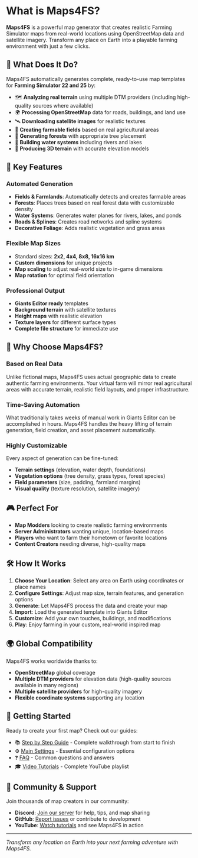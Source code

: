 # What is Maps4FS?

**Maps4FS** is a powerful map generator that creates realistic Farming Simulator maps from real-world locations using OpenStreetMap data and satellite imagery. Transform any place on Earth into a playable farming environment with just a few clicks.

## 🎯 What Does It Do?

Maps4FS automatically generates complete, ready-to-use map templates for **Farming Simulator 22 and 25** by:

- 🗺️ **Analyzing real terrain** using multiple DTM providers (including high-quality sources where available)
- 🌍 **Processing OpenStreetMap** data for roads, buildings, and land use
- 🛰️ **Downloading satellite images** for realistic textures
- 🌾 **Creating farmable fields** based on real agricultural areas
- 🌲 **Generating forests** with appropriate tree placement
- 🌊 **Building water systems** including rivers and lakes
- 📐 **Producing 3D terrain** with accurate elevation models

## 🚀 Key Features

### Automated Generation
- **Fields & Farmlands**: Automatically detects and creates farmable areas
- **Forests**: Places trees based on real forest data with customizable density
- **Water Systems**: Generates water planes for rivers, lakes, and ponds
- **Roads & Splines**: Creates road networks and spline systems
- **Decorative Foliage**: Adds realistic vegetation and grass areas

### Flexible Map Sizes
- Standard sizes: **2x2, 4x4, 8x8, 16x16 km**
- **Custom dimensions** for unique projects
- **Map scaling** to adjust real-world size to in-game dimensions
- **Map rotation** for optimal field orientation

### Professional Output
- **Giants Editor ready** templates
- **Background terrain** with satellite textures
- **Height maps** with realistic elevation
- **Texture layers** for different surface types
- **Complete file structure** for immediate use

## 🌟 Why Choose Maps4FS?

### Based on Real Data
Unlike fictional maps, Maps4FS uses actual geographic data to create authentic farming environments. Your virtual farm will mirror real agricultural areas with accurate terrain, realistic field layouts, and proper infrastructure.

### Time-Saving Automation
What traditionally takes weeks of manual work in Giants Editor can be accomplished in hours. Maps4FS handles the heavy lifting of terrain generation, field creation, and asset placement automatically.

### Highly Customizable
Every aspect of generation can be fine-tuned:
- **Terrain settings** (elevation, water depth, foundations)
- **Vegetation options** (tree density, grass types, forest species)
- **Field parameters** (size, padding, farmland margins)
- **Visual quality** (texture resolution, satellite imagery)

## 🎮 Perfect For

- **Map Modders** looking to create realistic farming environments
- **Server Administrators** wanting unique, location-based maps
- **Players** who want to farm their hometown or favorite locations
- **Content Creators** needing diverse, high-quality maps

## 🛠️ How It Works

1. **Choose Your Location**: Select any area on Earth using coordinates or place names
2. **Configure Settings**: Adjust map size, terrain features, and generation options
3. **Generate**: Let Maps4FS process the data and create your map
4. **Import**: Load the generated template into Giants Editor
5. **Customize**: Add your own touches, buildings, and modifications
6. **Play**: Enjoy farming in your custom, real-world inspired map

## 🌍 Global Compatibility

Maps4FS works worldwide thanks to:
- **OpenStreetMap** global coverage
- **Multiple DTM providers** for elevation data (high-quality sources available in many regions)
- **Multiple satellite providers** for high-quality imagery
- **Flexible coordinate systems** supporting any location

## 📖 Getting Started

Ready to create your first map? Check out our guides:

- 📚 [Step by Step Guide](step_by_step_guide.md) - Complete walkthrough from start to finish
- ⚙️ [Main Settings](main_settings.md) - Essential configuration options
- ❓ [FAQ](FAQ.md) - Common questions and answers
- 🎓 [Video Tutorials](https://www.youtube.com/watch?v=hPbJZ0HoiDE&list=PLug0g7UYHX8D1Jik6NkJjQhdxqS-NOtB9) - Complete YouTube playlist

## 💬 Community & Support

Join thousands of map creators in our community:

- **Discord**: [Join our server](https://discord.gg/Sj5QKKyE42) for help, tips, and map sharing
- **GitHub**: [Report issues](https://github.com/iwatkot/maps4fs/issues) or contribute to development
- **YouTube**: [Watch tutorials](https://www.youtube.com/@iwatkot) and see Maps4FS in action

---

*Transform any location on Earth into your next farming adventure with Maps4FS.*
